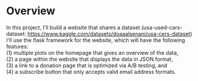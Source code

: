 # Overview
In this project, I'll build a website that shares a dataset.(usa-used-cars-dataset: https://www.kaggle.com/datasets/doaaalsenani/usa-cers-dataset)\
I'll use the flask framework for the website, which will have the following features: \
(1) multiple plots on the homepage that gives an overview of the data, \
(2) a page within the website that displays the data in JSON format, \
(3) a link to a donation page that is optimized via A/B testing, and \
(4) a subscribe button that only accepts valid email address formats.
